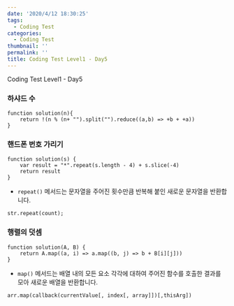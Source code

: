 ```yaml
---
date: '2020/4/12 18:30:25'
tags:
  - Coding Test
categories:
  - Coding Test
thumbnail: ''
permalink: ''
title: Coding Test Level1 - Day5
---
```


Coding Test Level1 - Day5

<!-- more -->


### 하샤드 수

```
function solution(n){
    return !(n % (n+ "").split("").reduce((a,b) => +b + +a))
}
```

### 핸드폰 번호 가리기

```
function solution(s) {
    var result = "*".repeat(s.length - 4) + s.slice(-4)
    return result
}
```

 - `repeat()` 메서드는 문자열을 주어진 횟수만큼 반복해 붙인 새로운 문자열을 반환합니다.

```
str.repeat(count);
```

### 행렬의 덧셈

```
function solution(A, B) {
    return A.map((a, i) => a.map((b, j) => b + B[i][j]))
}
```

  - `map()` 메서드는 배열 내의 모든 요소 각각에 대하여 주어진 함수를 호출한 결과를 모아 새로운 배열을 반환합니다.

```
arr.map(callback(currentValue[, index[, array]])[,thisArg])
```



